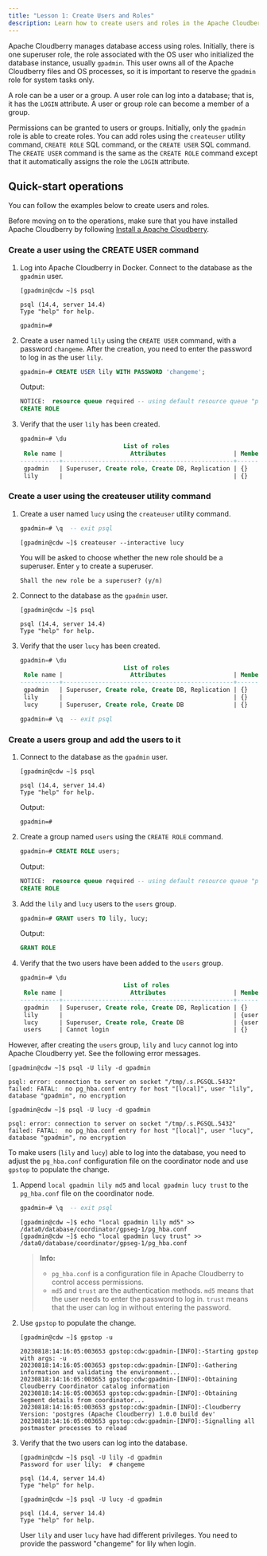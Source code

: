 ```yaml
---
title: "Lesson 1: Create Users and Roles"
description: Learn how to create users and roles in the Apache Cloudberry with this helpful introduction.
---
```


Apache Cloudberry manages database access using roles. Initially, there is one superuser role, the role associated with the OS user who initialized the database instance, usually `gpadmin`. This user owns all of the Apache Cloudberry files and OS processes, so it is important to reserve the `gpadmin` role for system tasks only.

A role can be a user or a group. A user role can log into a database; that is, it has the `LOGIN` attribute. A user or group role can become a member of a group.

Permissions can be granted to users or groups. Initially, only the `gpadmin` role is able to create roles. You can add roles using the `createuser` utility command, `CREATE ROLE` SQL command, or the `CREATE USER` SQL command. The `CREATE USER` command is the same as the `CREATE ROLE` command except that it automatically assigns the role the `LOGIN` attribute.

## Quick-start operations

You can follow the examples below to create users and roles.

Before moving on to the operations, make sure that you have installed Apache Cloudberry by following [Install a Apache Cloudberry](https://github.com/apache/cloudberry-bootcamp/tree/main/000-cbdb-sandbox).

### Create a user using the CREATE USER command

1. Log into Apache Cloudberry in Docker. Connect to the database as the `gpadmin` user.

    ```shell
    [gpadmin@cdw ~]$ psql

    psql (14.4, server 14.4)
    Type "help" for help.
    ```

    ```shell
    gpadmin=#
    ```

2. Create a user named `lily` using the `CREATE USER` command, with a password `changeme`. After the creation, you need to enter the password to log in as the user `lily`.

    ```sql
    gpadmin=# CREATE USER lily WITH PASSWORD 'changeme';
    ```

    Output:

    ```sql
    NOTICE:  resource queue required -- using default resource queue "pg_default"
    CREATE ROLE
    ```

3. Verify that the user `lily` has been created.

    ```sql
    gpadmin=# \du
                                 List of roles
     Role name |                   Attributes                   | Member of
    -----------+------------------------------------------------+-----------
     gpadmin   | Superuser, Create role, Create DB, Replication | {}
     lily      |                                                | {}
    ```

### Create a user using the createuser utility command

1. Create a user named `lucy` using the `createuser` utility command.

    ```sql
    gpadmin=# \q  -- exit psql
    ```

    ```shell
    [gpadmin@cdw ~]$ createuser --interactive lucy
    ```

    You will be asked to choose whether the new role should be a superuser. Enter `y` to create a superuser.

    ```shell
    Shall the new role be a superuser? (y/n)
    ```

2. Connect to the database as the `gpadmin` user.

    ```shell
    [gpadmin@cdw ~]$ psql

    psql (14.4, server 14.4)
    Type "help" for help.
    ```

3. Verify that the user `lucy` has been created.

    ```sql
    gpadmin=# \du
                                 List of roles
     Role name |                   Attributes                   | Member of
    -----------+------------------------------------------------+-----------
     gpadmin   | Superuser, Create role, Create DB, Replication | {}
     lily      |                                                | {}
     lucy      | Superuser, Create role, Create DB              | {}
    ```

    ```sql
    gpadmin=# \q  -- exit psql
    ```

### Create a users group and add the users to it

1. Connect to the database as the `gpadmin` user.

    ```shell
    [gpadmin@cdw ~]$ psql

    psql (14.4, server 14.4)
    Type "help" for help.
    ```

    Output:

    ```shell
    gpadmin=#
    ```

2. Create a group named `users` using the `CREATE ROLE` command.

    ```sql
    gpadmin=# CREATE ROLE users;
    ```

    Output:

    ```sql
    NOTICE:  resource queue required -- using default resource queue "pg_default"
    CREATE ROLE
    ```

3. Add the `lily` and `lucy` users to the `users` group.

    ```sql
    gpadmin=# GRANT users TO lily, lucy;
    ```

    Output:

    ```sql
    GRANT ROLE
    ```

4. Verify that the two users have been added to the `users` group.

    ```sql
    gpadmin=# \du
                                 List of roles
     Role name |                   Attributes                   | Member of
    -----------+------------------------------------------------+-----------
     gpadmin   | Superuser, Create role, Create DB, Replication | {}
     lily      |                                                | {users}
     lucy      | Superuser, Create role, Create DB              | {users}
     users     | Cannot login                                   | {}
    ```

However, after creating the `users` group, `lily` and `lucy` cannot log into Apache Cloudberry yet. See the following error messages.

```shell
[gpadmin@cdw ~]$ psql -U lily -d gpadmin

psql: error: connection to server on socket "/tmp/.s.PGSQL.5432" failed: FATAL:  no pg_hba.conf entry for host "[local]", user "lily", database "gpadmin", no encryption
```

```shell
[gpadmin@cdw ~]$ psql -U lucy -d gpadmin

psql: error: connection to server on socket "/tmp/.s.PGSQL.5432" failed: FATAL:  no pg_hba.conf entry for host "[local]", user "lucy", database "gpadmin", no encryption
```

To make users (`lily` and `lucy`) able to log into the database, you need to adjust the `pg_hba.conf` configuration file on the coordinator node and use `gpstop` to populate the change.

1. Append `local gpadmin lily md5` and `local gpadmin lucy trust` to the `pg_hba.conf` file on the coordinator node.

    ```sql
    gpadmin=# \q  -- exit psql
    ```

    ```shell
    [gpadmin@cdw ~]$ echo "local gpadmin lily md5" >> /data0/database/coordinator/gpseg-1/pg_hba.conf
    [gpadmin@cdw ~]$ echo "local gpadmin lucy trust" >> /data0/database/coordinator/gpseg-1/pg_hba.conf
    ```

    > **Info:**
    >
    > - `pg_hba.conf` is a configuration file in Apache Cloudberry to control access permissions.
    > - `md5` and `trust` are the authentication methods. `md5` means that the user needs to enter the password to log in. `trust` means that the user can log in without entering the password.

2. Use `gpstop` to populate the change.

    ```shell
    [gpadmin@cdw ~]$ gpstop -u
    ```

    ```shell
    20230818:14:16:05:003653 gpstop:cdw:gpadmin-[INFO]:-Starting gpstop with args: -u
    20230818:14:16:05:003653 gpstop:cdw:gpadmin-[INFO]:-Gathering information and validating the environment...
    20230818:14:16:05:003653 gpstop:cdw:gpadmin-[INFO]:-Obtaining Cloudberry Coordinator catalog information
    20230818:14:16:05:003653 gpstop:cdw:gpadmin-[INFO]:-Obtaining Segment details from coordinator...
    20230818:14:16:05:003653 gpstop:cdw:gpadmin-[INFO]:-Cloudberry Version: 'postgres (Apache Cloudberry) 1.0.0 build dev'
    20230818:14:16:05:003653 gpstop:cdw:gpadmin-[INFO]:-Signalling all postmaster processes to reload
    ```

3. Verify that the two users can log into the database.

    ```shell
    [gpadmin@cdw ~]$ psql -U lily -d gpadmin
    Password for user lily:  # changeme

    psql (14.4, server 14.4)
    Type "help" for help.
    ```

    ```shell
    [gpadmin@cdw ~]$ psql -U lucy -d gpadmin

    psql (14.4, server 14.4)
    Type "help" for help.
    ```

    User `lily` and user `lucy` have had different privileges. You need to provide the password "changeme" for lily when login.
